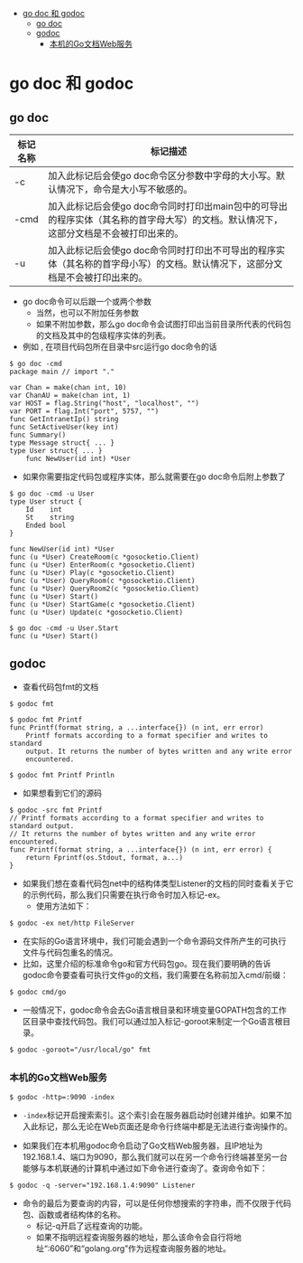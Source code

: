[](...menustart)

- [go doc 和 godoc](#0b1ba65761a964f84e21fae57faa0496)
    - [go doc](#97dafa559620d720a718b8756436b45d)
    - [godoc](#d320d9ee424223b08261a39e229971dd)
        - [本机的Go文档Web服务](#556ff244b88890038cf38b8e5ac21e8a)

[](...menuend)


<h2 id="0b1ba65761a964f84e21fae57faa0496"></h2>

# go doc 和 godoc

<h2 id="97dafa559620d720a718b8756436b45d"></h2>

## go doc


标记名称 | 标记描述
--- | --- 
-c | 加入此标记后会使go doc命令区分参数中字母的大小写。默认情况下，命令是大小写不敏感的。
-cmd | 加入此标记后会使go doc命令同时打印出main包中的可导出的程序实体（其名称的首字母大写）的文档。默认情况下，这部分文档是不会被打印出来的。
-u | 加入此标记后会使go doc命令同时打印出不可导出的程序实体（其名称的首字母小写）的文档。默认情况下，这部分文档是不会被打印出来的。


- go doc命令可以后跟一个或两个参数
    - 当然，也可以不附加任务参数
    - 如果不附加参数，那么go doc命令会试图打印出当前目录所代表的代码包的文档及其中的包级程序实体的列表。
- 例如 , 在项目代码包所在目录中src运行go doc命令的话 

```
$ go doc -cmd
package main // import "."

var Chan = make(chan int, 10)
var ChanAU = make(chan int, 1)
var HOST = flag.String("host", "localhost", "")
var PORT = flag.Int("port", 5757, "")
func GetIntranetIp() string
func SetActiveUser(key int)
func Summary()
type Message struct{ ... }
type User struct{ ... }
    func NewUser(id int) *User
```

- 如果你需要指定代码包或程序实体，那么就需要在go doc命令后附上参数了

```
$ go doc -cmd -u User
type User struct {
    Id    int
    St    string
    Ended bool
}

func NewUser(id int) *User
func (u *User) CreateRoom(c *gosocketio.Client)
func (u *User) EnterRoom(c *gosocketio.Client)
func (u *User) Play(c *gosocketio.Client)
func (u *User) QueryRoom(c *gosocketio.Client)
func (u *User) QueryRoom2(c *gosocketio.Client)
func (u *User) Start()
func (u *User) StartGame(c *gosocketio.Client)
func (u *User) Update(c *gosocketio.Client)

$ go doc -cmd -u User.Start
func (u *User) Start()
```

<h2 id="d320d9ee424223b08261a39e229971dd"></h2>

## godoc

- 查看代码包fmt的文档

```
$ godoc fmt

$ godoc fmt Printf
func Printf(format string, a ...interface{}) (n int, err error)
    Printf formats according to a format specifier and writes to standard
    output. It returns the number of bytes written and any write error
    encountered.

$ godoc fmt Printf Println
```

- 如果想看到它们的源码

```
$ godoc -src fmt Printf
// Printf formats according to a format specifier and writes to standard output.
// It returns the number of bytes written and any write error encountered.
func Printf(format string, a ...interface{}) (n int, err error) {
    return Fprintf(os.Stdout, format, a...)
}
```

- 如果我们想在查看代码包net中的结构体类型Listener的文档的同时查看关于它的示例代码，那么我们只需要在执行命令时加入标记-ex。
    - 使用方法如下：

```
$ godoc -ex net/http FileServer
```

- 在实际的Go语言环境中，我们可能会遇到一个命令源码文件所产生的可执行文件与代码包重名的情况。
- 比如，这里介绍的标准命令go和官方代码包go。现在我们要明确的告诉godoc命令要查看可执行文件go的文档，我们需要在名称前加入cmd/前缀：

```
$ godoc cmd/go
```

- 一般情况下，godoc命令会去Go语言根目录和环境变量GOPATH包含的工作区目录中查找代码包。我们可以通过加入标记-goroot来制定一个Go语言根目录。

```
$ godoc -goroot="/usr/local/go" fmt
```

<h2 id="556ff244b88890038cf38b8e5ac21e8a"></h2>

###  本机的Go文档Web服务

```
$ godoc -http=:9090 -index
```

- `-index`标记开启搜索索引。这个索引会在服务器启动时创建并维护。如果不加入此标记，那么无论在Web页面还是命令行终端中都是无法进行查询操作的。

- 如果我们在本机用godoc命令启动了Go文档Web服务器，且IP地址为192.168.1.4、端口为9090，那么我们就可以在另一个命令行终端甚至另一台能够与本机联通的计算机中通过如下命令进行查询了。查询命令如下：

```
$ godoc -q -server="192.168.1.4:9090" Listener
```

- 命令的最后为要查询的内容，可以是任何你想搜索的字符串，而不仅限于代码包、函数或者结构体的名称。
    - 标记-q开启了远程查询的功能。 
    - 如果不指明远程查询服务器的地址，那么该命令会自行将地址“:6060”和“golang.org”作为远程查询服务器的地址。
